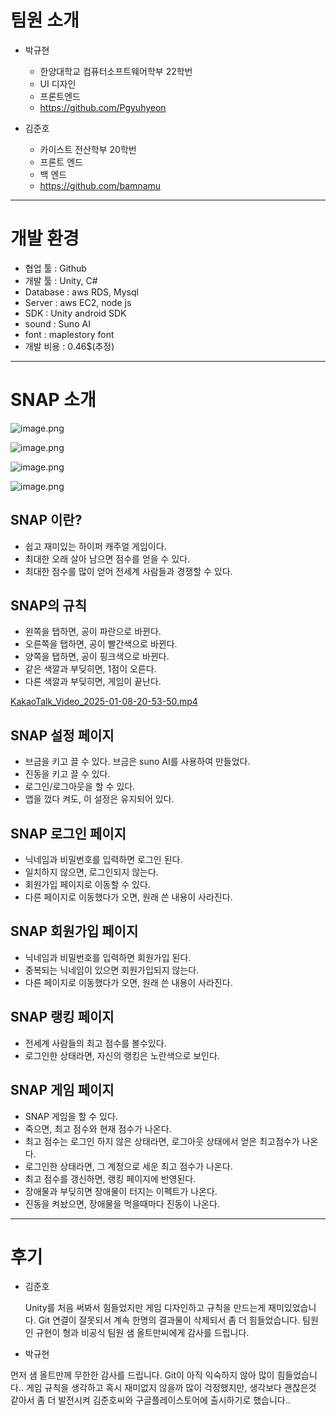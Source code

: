 # 팀원 소개

- 박규현
    - 한양대학교 컴퓨터소프트웨어학부 22학번
    - UI 디자인
    - 프론트엔드
    - https://github.com/Pgyuhyeon

- 김준호
    - 카이스트 전산학부 20학번
    - 프론트 엔드
    - 백 엔드
    - https://github.com/bamnamu

---

# 개발 환경

- 협업 툴 : Github
- 개발 툴 : Unity, C#
- Database : aws RDS, Mysql
- Server : aws EC2, node js
- SDK : Unity android SDK
- sound : Suno AI
- font : maplestory font
- 개발 비용 : 0.46$(추정)

---

# SNAP 소개

![image.png](attachment:ed23c2bf-e722-4c76-8ae1-e315c76b8a3e:image.png)

![image.png](attachment:1bb55665-7876-4e75-9edc-df93366b8d0e:image.png)

![image.png](attachment:b06d31a9-bbee-4a93-aa8e-a3d01887decd:image.png)

![image.png](attachment:4d8cf8e2-6181-410d-9529-2ca989123fe4:image.png)

## SNAP 이란?

- 쉽고 재미있는 하이퍼 캐주얼 게임이다.
- 최대한 오래 살아 남으면 점수를 얻을 수 있다.
- 최대한 점수를 많이 얻어 전세계 사람들과 경쟁할 수 있다.

## SNAP의 규칙

- 왼쪽을 탭하면, 공이 파란으로 바뀐다.
- 오른쪽을 탭하면, 공이 빨간색으로 바뀐다.
- 양쪽을 탭하면, 공이 핑크색으로 바뀐다.
- 같은 색깔과 부딪히면, 1점이 오른다.
- 다른 색깔과 부딪히면, 게임이 끝난다.

[KakaoTalk_Video_2025-01-08-20-53-50.mp4](attachment:4ea440e1-db9a-4507-a966-c63143579be1:KakaoTalk_Video_2025-01-08-20-53-50.mp4)

## SNAP 설정 페이지

- 브금을 키고 끌 수 있다. 브금은 suno AI를 사용하여 만들었다.
- 진동을 키고 끌 수 있다.
- 로그인/로그아웃을 할 수 있다.
- 앱을 껐다 켜도, 이 설정은 유지되어 있다.

## SNAP 로그인 페이지

- 닉네임과 비밀번호를 입력하면 로그인 된다.
- 일치하지 않으면, 로그인되지 않는다.
- 회원가입 페이지로 이동할 수 있다.
- 다른 페이지로 이동했다가 오면, 원래 쓴 내용이 사라진다.

## SNAP 회원가입 페이지

- 닉네임과 비밀번호를 입력하면 회원가입 된다.
- 중복되는 닉네임이 있으면 회원가입되지 않는다.
- 다른 페이지로 이동했다가 오면, 원래 쓴 내용이 사라진다.

## SNAP 랭킹 페이지

- 전세계 사람들의 최고 점수를 볼수있다.
- 로그인한 상태라면, 자신의 랭킹은 노란색으로 보인다.

## SNAP 게임 페이지

- SNAP 게임을 할 수 있다.
- 죽으면, 최고 점수와 현재 점수가 나온다.
- 최고 점수는 로그인 하지 않은 상태라면, 로그아웃 상태에서 얻은 최고점수가 나온다.
- 로그인한 상태라면, 그 계정으로 세운 최고 점수가 나온다.
- 최고 점수를 갱신하면, 랭킹 페이지에 반영된다.
- 장애물과 부딪히면 장애물이 터지는 이펙트가 나온다.
- 진동을 켜놨으면, 장애물을 먹을때마다 진동이 나온다.

---

# 후기

- 김준호
    
    Unity를 처음 써봐서 힘들었지만 게임 디자인하고 규칙을 만드는게 재미있었습니다. Git 연결이 잘못되서 계속 한명의 결과물이 삭제되서 좀 더 힘들었습니다. 팀원인 규현이 형과 비공식 팀원 샘 올트만씨에게 감사를 드립니다. 
    

- 박규현

먼저 샘 올트만께 무한한 감사를 드립니다. Git이 아직 익숙하지 않아 많이 힘들었습니다.. 게임 규칙을 생각하고 혹시 재미없지 않을까 많이 걱정했지만, 생각보다 괜찮은것 같아서 좀 더 발전시켜 김준호씨와 구글플레이스토어에 출시하기로 했습니다..

[]()
